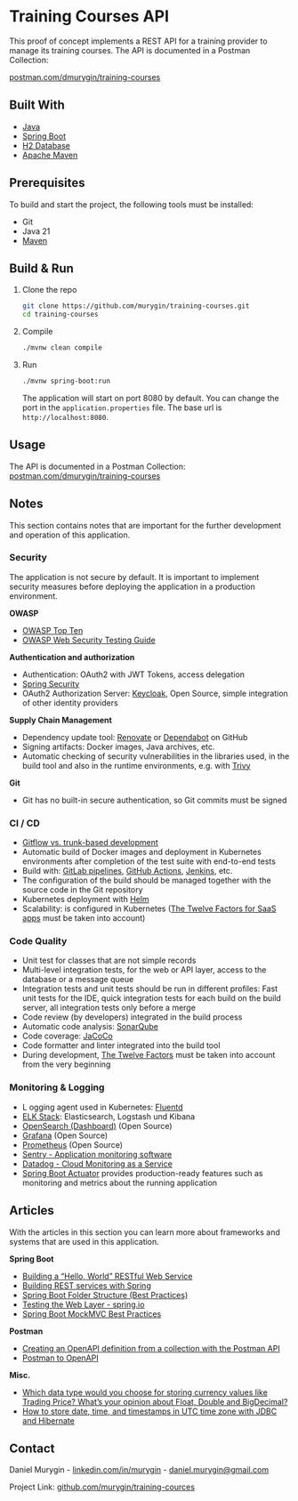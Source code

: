 # Training Courses API

This proof of concept implements a REST API for a training provider to manage its training courses. The API is documented in a Postman Collection: 

[postman.com/dmurygin/training-courses](https://www.postman.com/dmurygin/training-courses/collection/tn7o8gn/training-courses)

## Built With

* [Java](https://en.wikipedia.org/wiki/Java_(programming_language))
* [Spring Boot](https://spring.io/projects/spring-boot)
* [H2 Database](https://www.h2database.com/html/main.html)
* [Apache Maven](https://maven.apache.org/)

## Prerequisites

To build and start the project, the following tools must be installed:

- Git
- Java 21
- [Maven](https://maven.apache.org/install.html)

## Build & Run

1. Clone the repo
   ```sh
   git clone https://github.com/murygin/training-courses.git
   cd training-courses
   ```
2. Compile
   ```sh
   ./mvnw clean compile
   ```
3. Run
   ```sh
   ./mvnw spring-boot:run
   ```
   The application will start on port 8080 by default. You can change the port in the `application.properties` file. The base url is `http://localhost:8080`.


## Usage

The API is documented in a Postman Collection: [postman.com/dmurygin/training-courses](https://www.postman.com/dmurygin/training-courses/collection/tn7o8gn/training-courses)


## Notes

This section contains notes that are important for the further development and operation of this application.

### Security

The application is not secure by default. It is important to implement security measures before deploying the application in a production environment.

**OWASP**

- [OWASP Top Ten](https://owasp.org/www-project-top-ten/)
- [OWASP Web Security Testing Guide](https://github.com/OWASP/wstg/)

**Authentication and authorization**

- Authentication: OAuth2 with JWT Tokens, access delegation
- [Spring Security](https://docs.spring.io/spring-security/reference/index.html)
- OAuth2 Authorization Server: [Keycloak](https://www.keycloak.org/), Open Source, simple integration of other identity providers 

**Supply Chain Management**

- Dependency update tool: [Renovate](https://github.com/renovatebot/renovate) or [Dependabot](https://github.com/dependabot) on GitHub
- Signing artifacts: Docker images, Java archives, etc.
- Automatic checking of security vulnerabilities in the libraries used, in the build tool and also in the runtime environments, e.g. with [Trivy](https://github.com/aquasecurity/trivy)

**Git**

- Git has no built-in secure authentication, so Git commits must be signed

### CI / CD

- [Gitflow vs. trunk-based development](https://www.atlassian.com/continuous-delivery/continuous-integration/trunk-based-development)
- Automatic build of Docker images and deployment in Kubernetes environments after completion of the test suite with end-to-end tests
- Build with: [GitLab pipelines](https://docs.gitlab.com/ci/pipelines/), [GitHub Actions](https://github.com/features/actions), [Jenkins](https://www.jenkins.io/doc/book/pipeline/jenkinsfile/), etc.
- The configuration of the build should be managed together with the source code in the Git repository
- Kubernetes deployment with [Helm](https://helm.sh/)
- Scalability: is configured in Kubernetes ([The Twelve Factors for SaaS apps](https://12factor.net/) must be taken into account)

### Code Quality

- Unit test for classes that are not simple records
- Multi-level integration tests, for the web or API layer, access to the database or a message queue
- Integration tests and unit tests should be run in different profiles: Fast unit tests for the IDE, quick integration tests for each build on the build server, all integration tests only before a merge
- Code review (by developers) integrated in the build process
- Automatic code analysis: [SonarQube](https://www.sonarsource.com/products/sonarqube/)
- Code coverage: [JaCoCo](https://www.jacoco.org/jacoco/)
- Code formatter and linter integrated into the build tool
- During development, [The Twelve Factors](https://12factor.net/) must be taken into account from the very beginning

### Monitoring & Logging

- L ogging agent used in Kubernetes: [Fluentd](https://www.fluentd.org/)
- [ELK Stack](https://www.elastic.co/elastic-stack): Elasticsearch, Logstash und Kibana
- [OpenSearch (Dashboard)](https://opensearch.org/) (Open Source)
- [Grafana](https://grafana.com/) (Open Source)
- [Prometheus](https://prometheus.io/) (Open Source)
- [Sentry - Application monitoring software](https://sentry.io/)
- [Datadog - Cloud Monitoring as a Service](https://www.datadoghq.com/)
- [Spring Boot Actuator](https://docs.spring.io/spring-boot/docs/current/reference/html/actuator.html)  provides production-ready features such as monitoring and metrics about the running application

## Articles

With the articles in this section you can learn more about frameworks and systems that are used in this application.


**Spring Boot**

- [Building a “Hello, World” RESTful Web Service](https://spring.io/guides/gs/rest-service)
- [Building REST services with Spring](https://spring.io/guides/tutorials/rest)
- [Spring Boot Folder Structure (Best Practices)](https://malshani-wijekoon.medium.com/spring-boot-folder-structure-best-practices-18ef78a81819)
- [Testing the Web Layer - spring.io](https://spring.io/guides/gs/testing-web)
- [Spring Boot MockMVC Best Practices](https://www.kapresoft.com/java/2023/11/16/spring-boot-mockmvc-best-practices.html)


**Postman**

- [Creating an OpenAPI definition from a collection with the Postman API](https://blog.postman.com/creating-an-openapi-definition-from-a-collection-with-the-postman-api/)
- [Postman to OpenAPI](https://www.postman.com/api-evangelist/artificial-intelligence/collection/txy0rdd/postman-to-openapi)


**Misc.**

- [Which data type would you choose for storing currency values like Trading Price? What’s your opinion about Float, Double and BigDecimal?](https://medium.com/@cancerian0684/which-data-type-would-you-choose-for-storing-currency-values-like-trading-price-dd7489e7a439)
- [How to store date, time, and timestamps in UTC time zone with JDBC and Hibernate](https://vladmihalcea.com/how-to-store-date-time-and-timestamps-in-utc-time-zone-with-jdbc-and-hibernate/)

## Contact

Daniel Murygin - [linkedin.com/in/murygin](https://www.linkedin.com/in/murygin/) - daniel.murygin@gmail.com

Project Link: [github.com/murygin/training-cources](https://github.com/murygin/training-cources)